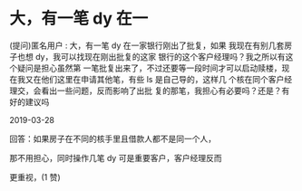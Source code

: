 # 大，有一笔 dy 在一

(提问)匿名用户 : 大，有一笔 dy 在一家银行刚出了批复，如果 我现在有别几套房子也想 dy，我可以找现在刚出批复的这家 银行的这个客户经理吗？我之所以有这个疑问是担心虽然第 一笔批复出来了，不过还要等一段时间才可以启动赎楼，现 在我又在他们这里在申请其他笔，有些 ls 是自己导的，这样几 个核在同个客户经理交，会看出一些问题，反而影响了出批 复的那笔，我担心有必要吗？还是？有好的建议吗

2019-03-28

回答：如果房子在不同的核手里且借款人都不是同一个人，

那不用担心，同时操作几笔 dy 可是重要客户，客户经理反而

更重视，(1 赞)